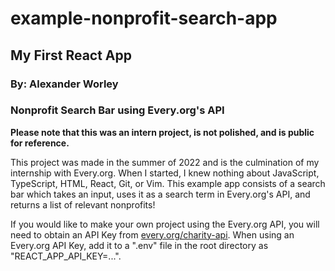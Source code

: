 # example-nonprofit-search-app

## My First React App
### By: Alexander Worley
### Nonprofit Search Bar using Every.org's API

**Please note that this was an intern project, is not polished, and is public for reference.**

This project was made in the summer of 2022 and is the culmination of my internship with Every.org. When I started, I knew nothing about JavaScript, TypeScript, HTML, React, Git, or Vim. This example app consists of a search bar which takes an input, uses it as a search term in Every.org's API, and returns a list of relevant nonprofits!

If you would like to make your own project using the Every.org API, you will need to obtain an API Key from [every.org/charity-api](https://every.org/charity-api). When using an Every.org API Key, add it to a ".env" file in the root directory as "REACT_APP_API_KEY=...".